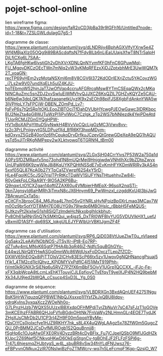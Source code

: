 # pojet-school-online

lien wireframe figma: https://www.figma.com/design/faR2oCD3jbBa39r9lGFh16/Untitled?node-id=1-18&t=7ZSLGWLduIagG7gS-1

diagramme de classe: https://www.plantuml.com/plantuml/svg/dLNDRjiy4BphAGXVlfyYXrw5e4ZWf4MBjaXIz05OQg9i89BAScdqftsN7fFdy8lLb6nLjEaUUajsXfwT8NTr5aIpHDjLfjCXg6L7SAA-LKgTA6fgHKw6lvstjGh2vDhXVrXDNLQnNYvmfKF0hFnC6GPuwMql-FU_MgqyDKCzOEcTWn7mNlq2vW3vKMqRFEzxXjDJZptxbhMrE3UwWQM7k2T_voaGN-recTP69yHEm2yzMotaNSXmI6m8V8CGV6I372KdODrIEXrjZctu5YACoyzWG_j7Ls2w9V07undXqELh5uIZ4KJU-hoTEbmoW52hjnJaT7JwOfVqp4ccruAFGRrcqMsw8YTmCSEqaQWx2cMKqNlNCAuZmc5snZDJ2xvSwIuEiWMVhyQJJXCZ6KsQZIL7GHZyKQYZe5CAU-b6Ne6w3dpLQK7A1hafzaqanetkUyzIK9x2sEOh98piFJS8XgbFdAnknYWA5w3lVPHoLY7sFPCjW-DBEN_ZOmPd_Lv7-fgFvP6s7tQtSRp1tOKLEooZIBTOciTfDahDVUbHYcwgPJEOwGawc3lDRKbpcBU2NeZta4pG8WJTuWzPl1iPvIWoC7Czlgk_zTp2WS7bNNIezdk4YejPDeAtdTUorRCMJZGnGYQgHPW-HV1xBoXAPqYIttuD5iyNwkH4BVvVpCQcLjgOzMC3jVwv8vv-tz2c3PrLPnijgyytG5LDPuzfXd_8fR6Kf3hxpMDym-kdOxyxZ5GzB40or0z6fhCpukoDryDrfkuJCzevQtGrewGDeXeA9eQG1hAQUvsTd5vJlTrRKgNMPepv2wXLktvowqT6TGRNf4_tBm00

diagramme activité https://www.plantuml.com/plantuml/svg/ZLGxSjH04CrrYivs7P53W2a750a1dA0PzSfDZMRaxfx5no73ohd1N8mUQrMej9HnjgjwdwVNhtIhXc9bZDtpZwvxUnUPaW66K9zwWleJ8i8KqUYKPQHtNSSdE7xEvKmHFYKDmWRlRy3kAS4n5xxf05QL87KcA0b27YTpCa1ZVwrpf62S4xY5rD-HLe4FqoIKC5cJSQ7rlslTPrRtKcTDaWV1SIJFYNsTHtuehhvZw84l-R0yGekFpLCRaA9IY-9lO5A2KP6Bu-Q9nqxrLtO1CXZgan14qftIZZAX60u4VMbierHMEpX-96sqX2nqSTi-0kn7JgnsyId6aHMRh3jTmxN8cJX6Hnym69_PwWmzxI_czgddKxU4I3bjJwG7BArwunCxTa5s-eCjtCFn3brooC84_M6Jfoa4L7hnO5vGYNRLsHvNPoizBp0XrLmaq3MCav7Wm0Oz9br5otYDT8MH7EO8UYG9x79lwdp6MBOHslc_rBbbH5FeMQUS-5iJtkzvPt2kixIwG1sh8SiQTzlmdeHcNkxobglhIckbhut-Pv8Oh61aRNrj5hQ7kSMKtQuj_w4igz5_DxTRl0WFBlvYUG5VDUVlkHX1_uefJvBxmilD1ASfY-dp69SX_lqkgUlLEJYFWlbUrVBKtJgmZF4F

diagramme cas d'utilisation: https://www.plantuml.com/plantuml/svg/RP6_QiD038VtUueZIwT0u_nVIaeedGg5akx2LeAAVNObNOS-JTSyXr-iPt8-Eo7RP-dZTvAy4mLMNvK6SgtP7fHA4b3qR46iZ-Ndfc5quBGhGYo-E44wzLNirQ8YHwASGg0mnWlc86WdUsxFoDOxczTLepZfZCD-DXWV65hEOQx8iPjTTOlsV2lCHy83EScP66tx5zv1Uwov0gNQHNancgPsuaj5lYik1_4TM2cd1lcIQhyz_KPjDMYVxPdfIC4I51jMxT919Phh-tVmt0kRGNX3rSiENq6u5RVZ7PZfX6mBbF5OiyV1UGrp1QCCXX_-iFJc-Fe-xFX3qjbWcpA8tLcmLxEhK1TouyiCJLEpfiovCTvEfqyT9yeIXJP4N2HQ9bebMXk34JU9jed2bWQA_cCsucp4SxD3L_Yg_0S0

diagramme de séquence: https://www.plantuml.com/plantuml/svg/VLBDRXGn3BxdAQnUEF42751NguBsK5HrW7iquzqQPPBWE1NbQJXsxxp1l1YsfZkJxQBU8ldpv-ydrqKyIns3yxqaXcz2WOeNh0o-G7LPnzHJzb7WQXS5UUzxlBBXxdpOFHMPdiTvrZbNuVr7sC47sFJzT1oGOVe3mKCEIhzFFABR6QHJoFVfoBGdnOHtNk7FnVaWy2NLHmnGLr4EOE7TydJKZHgXJsCMrDb2U1CP3rI4ZH9F00m5popYByMe-fQsCtYCs0joIxcfye1HJZ9RKHY7nk_s8L4X4uQWgLAAgz5x78ZfW0m5GugcZQU_0PrBMM2JCsDyfMUROgb1S2QquBnnjj8-fSgHp6c1OJgAfw0FXE0RV4DvzzBRt4cDyBFIx_Fu7jCJpeIQSbO9M1JGdHZkKUpc2Z69Nef5CNkvqHKwD6OkEgjStgnCv-tgBOhEJF2FLFzFSPi6g-Tr47L6hjesmqZHJbtygS_w4L_sbuBR8vSw34fnYLdFNUwsz76-eFBPvvnOMkux2zlR70NsIwiBzFoZTMWcry-wq7n5LeFcmqF1Kgp-QzsjO_W7
